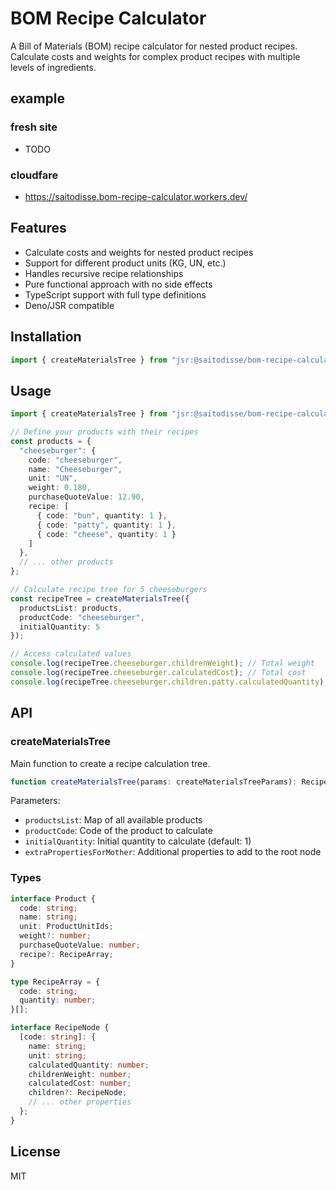 # BOM Recipe Calculator

A Bill of Materials (BOM) recipe calculator for nested product recipes. Calculate costs and weights for complex product recipes with multiple levels of ingredients.

## example

### fresh site
- TODO
### cloudfare
- https://saitodisse.bom-recipe-calculator.workers.dev/

## Features

- Calculate costs and weights for nested product recipes
- Support for different product units (KG, UN, etc.)
- Handles recursive recipe relationships
- Pure functional approach with no side effects
- TypeScript support with full type definitions
- Deno/JSR compatible

## Installation

```ts
import { createMaterialsTree } from "jsr:@saitodisse/bom-recipe-calculator";
```

## Usage

```ts
import { createMaterialsTree } from "jsr:@saitodisse/bom-recipe-calculator";

// Define your products with their recipes
const products = {
  "cheeseburger": {
    code: "cheeseburger",
    name: "Cheeseburger",
    unit: "UN",
    weight: 0.180,
    purchaseQuoteValue: 12.90,
    recipe: [
      { code: "bun", quantity: 1 },
      { code: "patty", quantity: 1 },
      { code: "cheese", quantity: 1 }
    ]
  },
  // ... other products
};

// Calculate recipe tree for 5 cheeseburgers
const recipeTree = createMaterialsTree({
  productsList: products,
  productCode: "cheeseburger",
  initialQuantity: 5
});

// Access calculated values
console.log(recipeTree.cheeseburger.childrenWeight); // Total weight
console.log(recipeTree.cheeseburger.calculatedCost); // Total cost
console.log(recipeTree.cheeseburger.children.patty.calculatedQuantity); // Quantity needed
```

## API

### createMaterialsTree

Main function to create a recipe calculation tree.

```ts
function createMaterialsTree(params: createMaterialsTreeParams): RecipeNode
```

Parameters:
- `productsList`: Map of all available products
- `productCode`: Code of the product to calculate
- `initialQuantity`: Initial quantity to calculate (default: 1)
- `extraPropertiesForMother`: Additional properties to add to the root node

### Types

```ts
interface Product {
  code: string;
  name: string;
  unit: ProductUnitIds;
  weight?: number;
  purchaseQuoteValue: number;
  recipe?: RecipeArray;
}

type RecipeArray = {
  code: string;
  quantity: number;
}[];

interface RecipeNode {
  [code: string]: {
    name: string;
    unit: string;
    calculatedQuantity: number;
    childrenWeight: number;
    calculatedCost: number;
    children?: RecipeNode;
    // ... other properties
  };
}
```

## License

MIT
